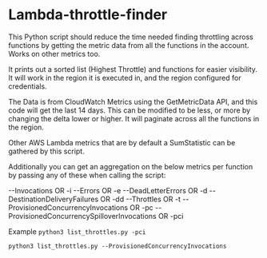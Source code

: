 # Lambda-throttle-finder
This Python script should reduce the time needed finding throttling across functions by getting the metric data from all the functions in the account. Works on other metrics too.

It prints out a sorted list (Highest Throttle) and functions for easier visibility. It will work in the region it is executed in, and the region configured for credentials.

The Data is from CloudWatch Metrics using the GetMetricData API, and this code will get the last 14 days. This can be modified to be less, or more by changing the delta lower or higher. 
It will paginate across all the functions in the region.

Other AWS Lambda metrics that are by default a SumStatistic can be gathered by this script.

Additionally you can get an aggregation on the below metrics per function by passing any of these when calling the script:

--Invocations OR -i 
--Errors OR -e
--DeadLetterErrors OR -d
--DestinationDeliveryFailures OR -dd
--Throttles OR -t
--ProvisionedConcurrencyInvocations OR -pc
--ProvisionedConcurrencySpilloverInvocations OR -pci

Example
```python3 list_throttles.py -pci```

```python3 list_throttles.py --ProvisionedConcurrencyInvocations```
